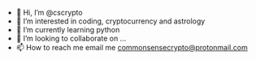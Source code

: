 - 👋 Hi, I’m @cscrypto
- 👀 I’m interested in coding, cryptocurrency and astrology
- 🌱 I’m currently learning python
- 💞️ I’m looking to collaborate on ...
- 📫 How to reach me email me commonsensecrypto@protonmail.com

<!---
cscrypto/cscrypto is a ✨ special ✨ repository because its `README.md` (this file) appears on your GitHub profile.
You can click the Preview link to take a look at your changes.
--->
